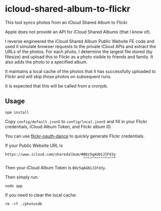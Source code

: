 # icloud-shared-album-to-flickr

This tool syncs photos from an iCloud Shared Album to Flickr.

Apple does not provide an API for iCloud Shared Albums (that I know of).

I reverse engineered the iCloud Shared Album Public Website FE code and used it simulate browser requests to the private iCloud APIs and extract the URLs of the photos. For each photo, I determine the largest file stored (by filesize) and upload this to Flickr as a photo visible to friends and family. It also adds the photo to a specified album.

It maintains a local cache of the photos that it has successfully uploaded to Flickr and will skip those photos on subsequent runs.

It is expected that this will be called from a cronjob.

## Usage

```
npm install
```

Copy `config/default.json5` to `config/local.json5` and fill in your Flickr credentials, iCloud Album Token, and Flickr album ID.

You can use [flickr-oauth-dance](https://www.npmjs.com/package/flickr-oauth-dance) to quickly generate Flickr credentials.

If your Public Website URL is

```
https://www.icloud.com/sharedalbum/#B0z5qAGN1JIFd3y
                                    ^^^^^^^^^^^^^^^
```

Then your iCloud Album Token is `B0z5qAGN1JIFd3y`.

Then simply run:

```
node app
```

If you need to clear the local cache:

```
rm -rf ./photosdb
```